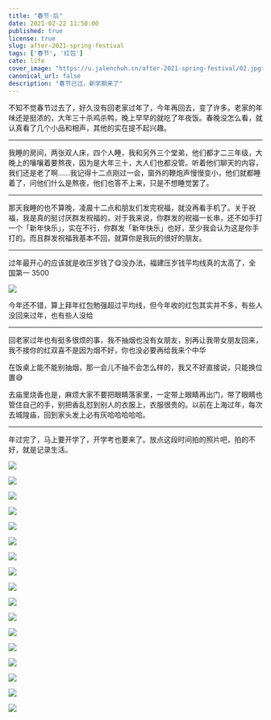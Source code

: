 ```yaml
---
title: "春节·后"
date: 2021-02-22 11:50:00
published: true
license: true
slug: after-2021-spring-festival
tags: ['春节', '红包']
cate: life
cover_image: "https://u.jalenchuh.cn/after-2021-spring-festival/02.jpg"
canonical_url: false
description: "春节已过，新学期来了"
---
```


不知不觉春节过去了，好久没有回老家过年了，今年再回去，变了许多。老家的年味还是挺浓的，大年三十杀鸡杀鸭，晚上早早的就吃了年夜饭。春晚没怎么看，就认真看了几个小品和相声，其他的实在提不起兴趣。

---

我睡的房间，两张双人床，四个人睡，我和另外三个堂弟，他们都才二三年级，大晚上的嚷嚷着要熬夜，因为是大年三十，大人们也都没管。听着他们聊天的内容，我们还是老了啊……我记得十二点刚过一会，窗外的鞭炮声慢慢变小，他们就都睡着了，问他们什么是熬夜，他们也答不上来，只是不想睡觉罢了。

---

那天我睡的也不算晚，凌晨十二点和朋友们发完祝福，就没再看手机了。关于祝福，我是真的挺讨厌群发祝福的，对于我来说，你群发的祝福一长串，还不如手打一个「新年快乐」，实在不行，你群发「新年快乐」也好，至少我会认为这是你手打的。而且群发祝福我基本不回，就算你是我玩的很好的朋友。

---

过年最开心的应该就是收压岁钱了😋没办法，福建压岁钱平均线真的太高了，全国第一 3500

![ ](https://u.jalenchuh.cn/after-2021-spring-festival/ysq.jpg)

今年还不错，算上拜年红包勉强超过平均线，但今年收的红包其实并不多，有些人没回来过年，也有些人没给

---

回老家过年也有挺多很烦的事，我不抽烟也没有女朋友，别再让我带女朋友回来，我不接你的红双喜不是因为烟不好，你也没必要再给我来个中华

在饭桌上能不能别抽烟，那一会儿不抽不会怎么样的，我又不好直接说，只能换位置😅

去庙里烧香也是，麻烦大家不要把眼睛落家里，一定带上眼睛再出门，带了眼睛也管住自己的手，别把香乱怼到别人的衣服上，衣服很贵的。以前在上海过年，每次去城隍庙，回到家头发上必有灰哈哈哈哈哈。

---

年过完了，马上要开学了，开学考也要来了。放点这段时间拍的照片吧，拍的不好，就是记录生活。

![ ](https://u.jalenchuh.cn/after-2021-spring-festival/01.jpg)

![ ](https://u.jalenchuh.cn/after-2021-spring-festival/02.jpg)

![ ](https://u.jalenchuh.cn/after-2021-spring-festival/03.jpg)

![ ](https://u.jalenchuh.cn/after-2021-spring-festival/04.jpg)

![ ](https://u.jalenchuh.cn/after-2021-spring-festival/05.jpg)

![ ](https://u.jalenchuh.cn/after-2021-spring-festival/06.jpg)

![ ](https://u.jalenchuh.cn/after-2021-spring-festival/07.jpg)

![ ](https://u.jalenchuh.cn/after-2021-spring-festival/08.jpg)

![ ](https://u.jalenchuh.cn/after-2021-spring-festival/09.jpg)

![ ](https://u.jalenchuh.cn/after-2021-spring-festival/10.jpg)

![ ](https://u.jalenchuh.cn/after-2021-spring-festival/11.jpg)

![ ](https://u.jalenchuh.cn/after-2021-spring-festival/12.jpg)

![ ](https://u.jalenchuh.cn/after-2021-spring-festival/13.jpg)

![ ](https://u.jalenchuh.cn/after-2021-spring-festival/14.jpg)

![ ](https://u.jalenchuh.cn/after-2021-spring-festival/15.jpg)

![ ](https://u.jalenchuh.cn/after-2021-spring-festival/16.jpg)

![ ](https://u.jalenchuh.cn/after-2021-spring-festival/17.jpg)
